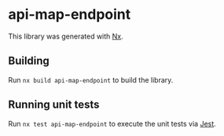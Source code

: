 # api-map-endpoint

This library was generated with [Nx](https://nx.dev).

## Building

Run `nx build api-map-endpoint` to build the library.

## Running unit tests

Run `nx test api-map-endpoint` to execute the unit tests via [Jest](https://jestjs.io).
